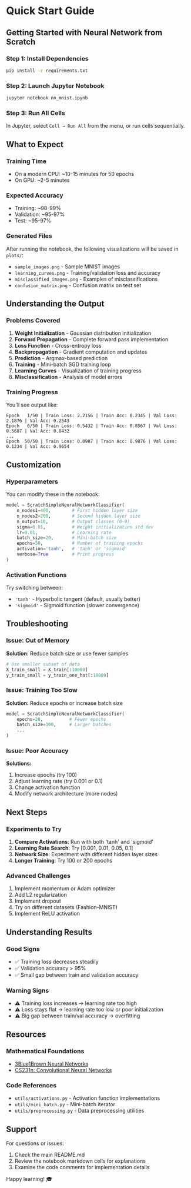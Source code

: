 # Quick Start Guide

## Getting Started with Neural Network from Scratch

### Step 1: Install Dependencies
```bash
pip install -r requirements.txt
```

### Step 2: Launch Jupyter Notebook
```bash
jupyter notebook nn_mnist.ipynb
```

### Step 3: Run All Cells
In Jupyter, select `Cell → Run All` from the menu, or run cells sequentially.

## What to Expect

### Training Time
- On a modern CPU: ~10-15 minutes for 50 epochs
- On GPU: ~2-5 minutes

### Expected Accuracy
- Training: ~98-99%
- Validation: ~95-97%
- Test: ~95-97%

### Generated Files
After running the notebook, the following visualizations will be saved in `plots/`:
- `sample_images.png` - Sample MNIST images
- `learning_curves.png` - Training/validation loss and accuracy
- `misclassified_images.png` - Examples of misclassifications
- `confusion_matrix.png` - Confusion matrix on test set

## Understanding the Output

### Problems Covered
1. **Weight Initialization** - Gaussian distribution initialization
2. **Forward Propagation** - Complete forward pass implementation
3. **Loss Function** - Cross-entropy loss
4. **Backpropagation** - Gradient computation and updates
5. **Prediction** - Argmax-based prediction
6. **Training** - Mini-batch SGD training loop
7. **Learning Curves** - Visualization of training progress
8. **Misclassification** - Analysis of model errors

### Training Progress
You'll see output like:
```
Epoch   1/50 | Train Loss: 2.2156 | Train Acc: 0.2345 | Val Loss: 2.1876 | Val Acc: 0.2543
Epoch   6/50 | Train Loss: 0.5432 | Train Acc: 0.8567 | Val Loss: 0.5687 | Val Acc: 0.8432
...
Epoch  50/50 | Train Loss: 0.0987 | Train Acc: 0.9876 | Val Loss: 0.1234 | Val Acc: 0.9654
```

## Customization

### Hyperparameters
You can modify these in the notebook:

```python
model = ScratchSimpleNeuralNetworkClassifier(
    n_nodes1=400,        # First hidden layer size
    n_nodes2=200,        # Second hidden layer size
    n_output=10,         # Output classes (0-9)
    sigma=0.01,          # Weight initialization std dev
    lr=0.01,             # Learning rate
    batch_size=20,       # Mini-batch size
    epochs=50,           # Number of training epochs
    activation='tanh',   # 'tanh' or 'sigmoid'
    verbose=True         # Print progress
)
```

### Activation Functions
Try switching between:
- `'tanh'` - Hyperbolic tangent (default, usually better)
- `'sigmoid'` - Sigmoid function (slower convergence)

## Troubleshooting

### Issue: Out of Memory
**Solution:** Reduce batch size or use fewer samples
```python
# Use smaller subset of data
X_train_small = X_train[:10000]
y_train_small = y_train_one_hot[:10000]
```

### Issue: Training Too Slow
**Solution:** Reduce epochs or increase batch size
```python
model = ScratchSimpleNeuralNetworkClassifier(
    epochs=20,          # Fewer epochs
    batch_size=100,     # Larger batches
    ...
)
```

### Issue: Poor Accuracy
**Solutions:**
1. Increase epochs (try 100)
2. Adjust learning rate (try 0.001 or 0.1)
3. Change activation function
4. Modify network architecture (more nodes)

## Next Steps

### Experiments to Try
1. **Compare Activations**: Run with both 'tanh' and 'sigmoid'
2. **Learning Rate Search**: Try [0.001, 0.01, 0.05, 0.1]
3. **Network Size**: Experiment with different hidden layer sizes
4. **Longer Training**: Try 100 or 200 epochs

### Advanced Challenges
1. Implement momentum or Adam optimizer
2. Add L2 regularization
3. Implement dropout
4. Try on different datasets (Fashion-MNIST)
5. Implement ReLU activation

## Understanding Results

### Good Signs
- ✅ Training loss decreases steadily
- ✅ Validation accuracy > 95%
- ✅ Small gap between train and validation accuracy

### Warning Signs
- ⚠️ Training loss increases → learning rate too high
- ⚠️ Loss stays flat → learning rate too low or poor initialization
- ⚠️ Big gap between train/val accuracy → overfitting

## Resources

### Mathematical Foundations
- [3Blue1Brown Neural Networks](https://www.youtube.com/playlist?list=PLZHQObOWTQDNU6R1_67000Dx_ZCJB-3pi)
- [CS231n: Convolutional Neural Networks](http://cs231n.stanford.edu/)

### Code References
- `utils/activations.py` - Activation function implementations
- `utils/mini_batch.py` - Mini-batch iterator
- `utils/preprocessing.py` - Data preprocessing utilities

## Support

For questions or issues:
1. Check the main README.md
2. Review the notebook markdown cells for explanations
3. Examine the code comments for implementation details

Happy learning! 🎓

